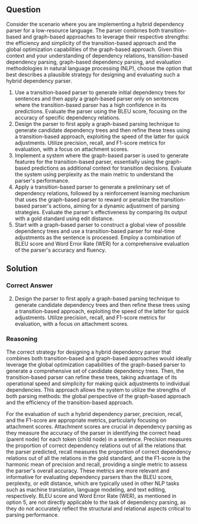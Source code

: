 ## Question
Consider the scenario where you are implementing a hybrid dependency parser for a low-resource language. The parser combines both transition-based and graph-based approaches to leverage their respective strengths: the efficiency and simplicity of the transition-based approach and the global optimization capabilities of the graph-based approach. Given this context and your understanding of dependency relations, transition-based dependency parsing, graph-based dependency parsing, and evaluation methodologies in natural language processing (NLP), choose the option that best describes a plausible strategy for designing and evaluating such a hybrid dependency parser.

1. Use a transition-based parser to generate initial dependency trees for sentences and then apply a graph-based parser only on sentences where the transition-based parser has a high confidence in its predictions. Evaluate the parser using the BLEU score, focusing on the accuracy of specific dependency relations.
2. Design the parser to first apply a graph-based parsing technique to generate candidate dependency trees and then refine these trees using a transition-based approach, exploiting the speed of the latter for quick adjustments. Utilize precision, recall, and F1-score metrics for evaluation, with a focus on attachment scores.
3. Implement a system where the graph-based parser is used to generate features for the transition-based parser, essentially using the graph-based predictions as additional context for transition decisions. Evaluate the system using perplexity as the main metric to understand the parser's performance.
4. Apply a transition-based parser to generate a preliminary set of dependency relations, followed by a reinforcement learning mechanism that uses the graph-based parser to reward or penalize the transition-based parser's actions, aiming for a dynamic adjustment of parsing strategies. Evaluate the parser's effectiveness by comparing its output with a gold standard using edit distance.
5. Start with a graph-based parser to construct a global view of possible dependency trees and use a transition-based parser for real-time adjustments as the sentence is processed. Employ a combination of BLEU score and Word Error Rate (WER) for a comprehensive evaluation of the parser's accuracy and fluency.

## Solution

### Correct Answer
2. Design the parser to first apply a graph-based parsing technique to generate candidate dependency trees and then refine these trees using a transition-based approach, exploiting the speed of the latter for quick adjustments. Utilize precision, recall, and F1-score metrics for evaluation, with a focus on attachment scores.

### Reasoning
The correct strategy for designing a hybrid dependency parser that combines both transition-based and graph-based approaches would ideally leverage the global optimization capabilities of the graph-based parser to generate a comprehensive set of candidate dependency trees. Then, the transition-based parser can refine these trees, taking advantage of its operational speed and simplicity for making quick adjustments to individual dependencies. This approach allows the system to utilize the strengths of both parsing methods: the global perspective of the graph-based approach and the efficiency of the transition-based approach.

For the evaluation of such a hybrid dependency parser, precision, recall, and the F1-score are appropriate metrics, particularly focusing on attachment scores. Attachment scores are crucial in dependency parsing as they measure the accuracy of the parser in identifying the correct head (parent node) for each token (child node) in a sentence. Precision measures the proportion of correct dependency relations out of all the relations that the parser predicted, recall measures the proportion of correct dependency relations out of all the relations in the gold standard, and the F1-score is the harmonic mean of precision and recall, providing a single metric to assess the parser's overall accuracy. These metrics are more relevant and informative for evaluating dependency parsers than the BLEU score, perplexity, or edit distance, which are typically used in other NLP tasks such as machine translation, language modeling, and text editing, respectively. BLEU score and Word Error Rate (WER), as mentioned in option 5, are not directly applicable to the task of dependency parsing, as they do not accurately reflect the structural and relational aspects critical to parsing performance.